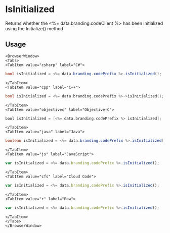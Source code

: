 # IsInitialized

Returns whether the <%= data.branding.codeClient %> has been initialized using the Initialize() method.

## Usage

```mdx-code-block
<BrowserWindow>
<Tabs>
<TabItem value="csharp" label="C#">
```

```csharp
bool isInitialized = <%= data.branding.codePrefix %>.isInitialized();
```

```mdx-code-block
</TabItem>
<TabItem value="cpp" label="C++">
```

```cpp
bool isInitialized = <%= data.branding.codePrefix %>->isInitialized();
```

```mdx-code-block
</TabItem>
<TabItem value="objectivec" label="Objective-C">
```

```objectivec
bool isInitialized = [<%= data.branding.codePrefix %> isInitialized];
```

```mdx-code-block
</TabItem>
<TabItem value="java" label="Java">
```

```java
boolean isInitialized = <%= data.branding.codePrefix %>.isInitialized();
```

```mdx-code-block
</TabItem>
<TabItem value="js" label="JavaScript">
```

```javascript
var isInitialized = <%= data.branding.codePrefix %>.isInitialized();
```

```mdx-code-block
</TabItem>
<TabItem value="cfs" label="Cloud Code">
```

```javascript
var isInitialized = <%= data.branding.codePrefix %>.isInitialized();
```

```mdx-code-block
</TabItem>
<TabItem value="r" label="Raw">
```

```javascript
var isInitialized = <%= data.branding.codePrefix %>.isInitialized();
```

```mdx-code-block
</TabItem>
</Tabs>
</BrowserWindow>
```

